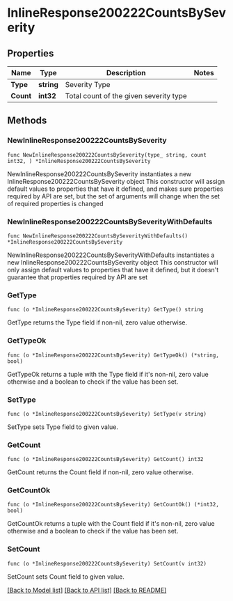 # InlineResponse200222CountsBySeverity

## Properties

Name | Type | Description | Notes
------------ | ------------- | ------------- | -------------
**Type** | **string** | Severity Type | 
**Count** | **int32** | Total count of the given severity type | 

## Methods

### NewInlineResponse200222CountsBySeverity

`func NewInlineResponse200222CountsBySeverity(type_ string, count int32, ) *InlineResponse200222CountsBySeverity`

NewInlineResponse200222CountsBySeverity instantiates a new InlineResponse200222CountsBySeverity object
This constructor will assign default values to properties that have it defined,
and makes sure properties required by API are set, but the set of arguments
will change when the set of required properties is changed

### NewInlineResponse200222CountsBySeverityWithDefaults

`func NewInlineResponse200222CountsBySeverityWithDefaults() *InlineResponse200222CountsBySeverity`

NewInlineResponse200222CountsBySeverityWithDefaults instantiates a new InlineResponse200222CountsBySeverity object
This constructor will only assign default values to properties that have it defined,
but it doesn't guarantee that properties required by API are set

### GetType

`func (o *InlineResponse200222CountsBySeverity) GetType() string`

GetType returns the Type field if non-nil, zero value otherwise.

### GetTypeOk

`func (o *InlineResponse200222CountsBySeverity) GetTypeOk() (*string, bool)`

GetTypeOk returns a tuple with the Type field if it's non-nil, zero value otherwise
and a boolean to check if the value has been set.

### SetType

`func (o *InlineResponse200222CountsBySeverity) SetType(v string)`

SetType sets Type field to given value.


### GetCount

`func (o *InlineResponse200222CountsBySeverity) GetCount() int32`

GetCount returns the Count field if non-nil, zero value otherwise.

### GetCountOk

`func (o *InlineResponse200222CountsBySeverity) GetCountOk() (*int32, bool)`

GetCountOk returns a tuple with the Count field if it's non-nil, zero value otherwise
and a boolean to check if the value has been set.

### SetCount

`func (o *InlineResponse200222CountsBySeverity) SetCount(v int32)`

SetCount sets Count field to given value.



[[Back to Model list]](../README.md#documentation-for-models) [[Back to API list]](../README.md#documentation-for-api-endpoints) [[Back to README]](../README.md)



